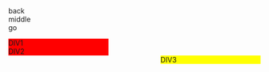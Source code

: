 <div class="lay1"> back</div>  
<div class="lay2"> middle </div>  
<div class="lay3"> go </div>  


<span style="font-size:18px;"><body>
    <div style="background-color:red;width:200px;float:left;">DIV1</div>
  <div style="background-color:red;width:200px;float:middle;">DIV2</div>
    <div style="background-color:yellow;width:200px;float:right">DIV3</div>
</body></span>

